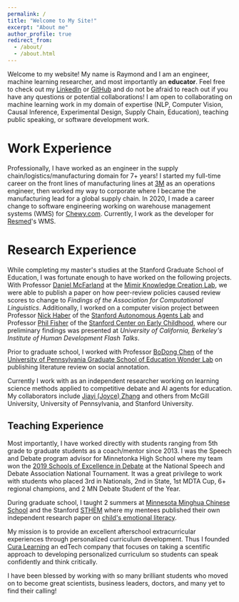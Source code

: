 ```yaml
---
permalink: /
title: "Welcome to My Site!"
excerpt: "About me"
author_profile: true
redirect_from: 
  - /about/
  - /about.html
---
```


Welcome to my website! My name is Raymond and I am an engineer, machine learning researcher, and most importantly an **educator**. Feel free to check out my [LinkedIn](https://www.linkedin.com/in/raymondzeds/) or [GitHub](https://github.com/raymondEDS) and do not be afraid to reach out if you have any questions or potential collaborations! I am open to collaborating on machine learning work in my domain of expertise (NLP, Computer Vision, Causal Inference, Experimental Design, Supply Chain, Education), teaching public speaking, or software development work. 

Work Experience
======
Professionally, I have worked as an engineer in the supply chain/logistics/manufacturing domain for 7+ years! I started my full-time career on the front lines of manufacturing lines at [3M](https://www.3m.com/) as an operations engineer, then worked my way to corporate where I became the manufacturing lead for a global supply chain. In 2020, I made a career change to software engineering working on warehouse management systems (WMS) for [Chewy.com](https://www.chewy.com/). Currently, I work as the developer for [Resmed](https://www.resmed.com/en-us/)'s WMS.

Research Experience
======
While completing my master's studies at the Stanford Graduate School of Education, I was fortunate enough to have worked on the following projects. With Professor [Daniel McFarland](https://profiles.stanford.edu/daniel-mcfarland) at the [Mimir Knowledge Creation Lab](https://mimir.stanford.edu/research), we were able to publish a paper on how peer-review policies caused review scores to change to *Findings of the Association for Computational Linguistics*. Additionally, I worked on a computer vision project between Professor [Nick Haber](https://ed.stanford.edu/faculty/nhaber) of the [Stanford Autonomous Agents Lab](https://www.autonomousagents.stanford.edu/people) and Professor [Phil Fisher](https://ed.stanford.edu/faculty/philf) of the [Stanford Center on Early Childhood](https://earlychildhood.stanford.edu/), where our preliminary findings was presented at *University of California, Berkeley's Institute of Human Development Flash Talks*.

Prior to graduate school, I worked with Professor [BoDong Chen](https://www.gse.upenn.edu/academics/faculty-directory/bchen) of the [University of Pennsylvania Graduate School of Education Wonder Lab](https://penn-wonderlab.github.io/) on publishing literature review on social annotation.

Currently I work with as an independent researcher working on learning science methods applied to competitive debate and AI agents for education. My collaborators include [Jiayi (Joyce) Zhang](https://scholar.google.com/citations?user=wsmdU28AAAAJ&hl=en) and others from McGill University, University of Pennsylvania, and Stanford University.


Teaching Experience
------
Most importantly, I have worked directly with students ranging from 5th grade to graduate students as a coach/mentor since 2013. I was the Speech and Debate program advisor for Minnetonka High School where my team won the [2019 Schools of Excellence in Debate](https://www.speechanddebate.org/wp-content/uploads/2019-School-Awards-Updated.pdf) at the National Speech and Debate Association National Tournament. It was a great privilege to work with students who placed 3rd in Nationals, 2nd in State, 1st MDTA Cup, 6+ regional champions, and 2 MN Debate Student of the Year.

During graduate school, I taught 2 summers at [Minnesota Minghua Chinese School](https://www.minghuaedu.org/) and the Stanford [STHEM](https://compression.stanford.edu/outreach/shtem-summer-internships-high-schoolers-and-community-college-students) where my mentees published their own independent research paper on [child's emotional literacy](https://theinformaticists.com/2022/10/03/improving-childrens-social-and-emotional-literacy-using-nlp-based-emotional-detection/).

My mission is to provide an excellent afterschool extracurricular experiences through personalized curriculum development. Thus I founded [Cura Learning](https://curalearning.org/) an edTech company that focuses on taking a scentific approach to developing personalized curriculum so students can speak confidently and think critically.

I have been blessed by working with so many brilliant students who moved on to become great scientists, business leaders, doctors, and many yet to find their calling! 

